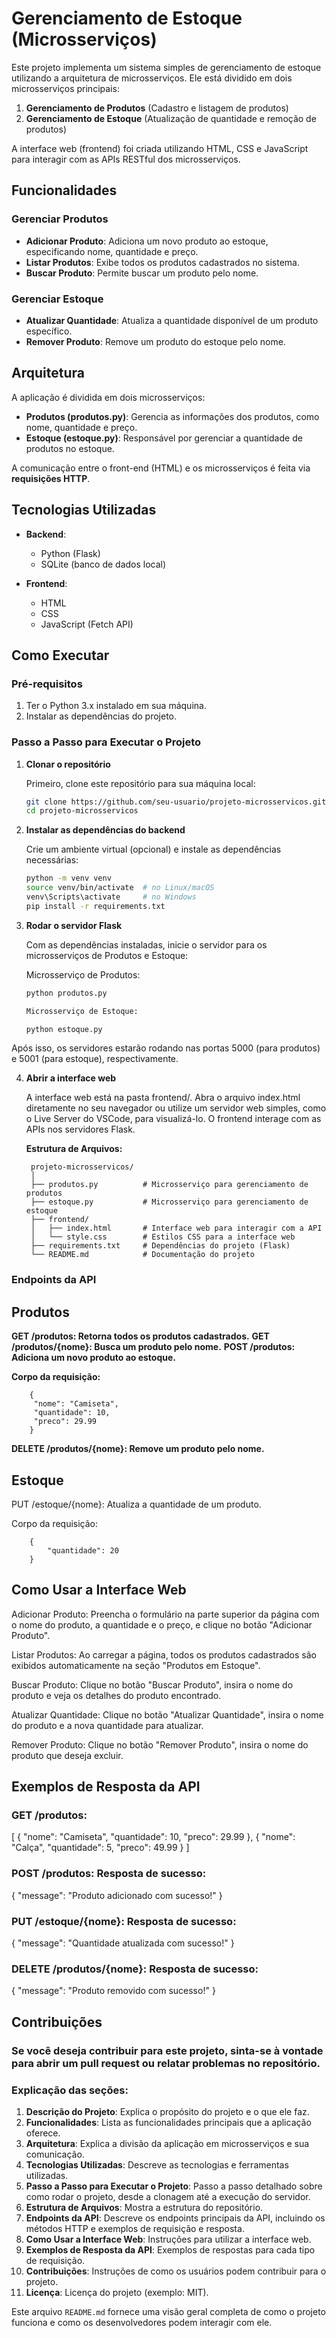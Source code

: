 # Gerenciamento de Estoque (Microsserviços)

Este projeto implementa um sistema simples de gerenciamento de estoque utilizando a arquitetura de microsserviços. Ele está dividido em dois microsserviços principais:

1. **Gerenciamento de Produtos** (Cadastro e listagem de produtos)
2. **Gerenciamento de Estoque** (Atualização de quantidade e remoção de produtos)

A interface web (frontend) foi criada utilizando HTML, CSS e JavaScript para interagir com as APIs RESTful dos microsserviços.

## Funcionalidades

### Gerenciar Produtos
- **Adicionar Produto**: Adiciona um novo produto ao estoque, especificando nome, quantidade e preço.
- **Listar Produtos**: Exibe todos os produtos cadastrados no sistema.
- **Buscar Produto**: Permite buscar um produto pelo nome.

### Gerenciar Estoque
- **Atualizar Quantidade**: Atualiza a quantidade disponível de um produto específico.
- **Remover Produto**: Remove um produto do estoque pelo nome.

## Arquitetura

A aplicação é dividida em dois microsserviços:

- **Produtos (produtos.py)**: Gerencia as informações dos produtos, como nome, quantidade e preço.
- **Estoque (estoque.py)**: Responsável por gerenciar a quantidade de produtos no estoque.

A comunicação entre o front-end (HTML) e os microsserviços é feita via **requisições HTTP**.

## Tecnologias Utilizadas

- **Backend**:
  - Python (Flask)
  - SQLite (banco de dados local)
  
- **Frontend**:
  - HTML
  - CSS
  - JavaScript (Fetch API)

## Como Executar

### Pré-requisitos

1. Ter o Python 3.x instalado em sua máquina.
2. Instalar as dependências do projeto.

### Passo a Passo para Executar o Projeto

1. **Clonar o repositório**

   Primeiro, clone este repositório para sua máquina local:

   ```bash
   git clone https://github.com/seu-usuario/projeto-microsservicos.git
   cd projeto-microsservicos

2. **Instalar as dependências do backend**

    Crie um ambiente virtual (opcional) e instale as dependências necessárias:

    ```bash
    python -m venv venv
    source venv/bin/activate  # no Linux/macOS
    venv\Scripts\activate     # no Windows
    pip install -r requirements.txt

3. **Rodar o servidor Flask**

    Com as dependências instaladas, inicie o servidor para os microsserviços de Produtos e Estoque:

    Microsserviço de Produtos:

    ```bash
    python produtos.py

    Microsserviço de Estoque:

    python estoque.py

Após isso, os servidores estarão rodando nas portas 5000 (para produtos) e 5001 (para estoque), respectivamente.

4. **Abrir a interface web**

    A interface web está na pasta frontend/. Abra o arquivo index.html diretamente no seu navegador ou utilize um servidor web simples, como o Live Server do VSCode, para visualizá-lo. O frontend interage com as APIs nos servidores Flask.

    **Estrutura de Arquivos:**

        
        projeto-microsservicos/
        │
        ├── produtos.py          # Microsserviço para gerenciamento de produtos
        ├── estoque.py           # Microsserviço para gerenciamento de estoque
        ├── frontend/
        │   ├── index.html       # Interface web para interagir com a API
        │   └── style.css        # Estilos CSS para a interface web
        ├── requirements.txt     # Dependências do projeto (Flask)
        └── README.md            # Documentação do projeto


### Endpoints da API 

## Produtos

**GET /produtos: Retorna todos os produtos cadastrados.**
**GET /produtos/{nome}: Busca um produto pelo nome.**
**POST /produtos: Adiciona um novo produto ao estoque.**

**Corpo da requisição:**

        {
         "nome": "Camiseta",
         "quantidade": 10,
         "preco": 29.99
        }

**DELETE /produtos/{nome}: Remove um produto pelo nome.**

## Estoque

PUT /estoque/{nome}: Atualiza a quantidade de um produto.

Corpo da requisição:

        {
            "quantidade": 20
        }

## Como Usar a Interface Web

Adicionar Produto: Preencha o formulário na parte superior da página com o nome do produto, a quantidade e o preço, e clique no botão "Adicionar Produto".

Listar Produtos: Ao carregar a página, todos os produtos cadastrados são exibidos automaticamente na seção "Produtos em Estoque".

Buscar Produto: Clique no botão "Buscar Produto", insira o nome do produto e veja os detalhes do produto encontrado.

Atualizar Quantidade: Clique no botão "Atualizar Quantidade", insira o nome do produto e a nova quantidade para atualizar.

Remover Produto: Clique no botão "Remover Produto", insira o nome do produto que deseja excluir.

## Exemplos de Resposta da API

### GET /produtos:

[
  {
    "nome": "Camiseta",
    "quantidade": 10,
    "preco": 29.99
  },
  {
    "nome": "Calça",
    "quantidade": 5,
    "preco": 49.99
  }
]

### POST /produtos: Resposta de sucesso:

{
  "message": "Produto adicionado com sucesso!"
}

### PUT /estoque/{nome}: Resposta de sucesso:

{
  "message": "Quantidade atualizada com sucesso!"
}

### DELETE /produtos/{nome}: Resposta de sucesso:

{
  "message": "Produto removido com sucesso!"
}

## Contribuições

### Se você deseja contribuir para este projeto, sinta-se à vontade para abrir um pull request ou relatar problemas no repositório.

### Explicação das seções:

1. **Descrição do Projeto**: Explica o propósito do projeto e o que ele faz.
2. **Funcionalidades**: Lista as funcionalidades principais que a aplicação oferece.
3. **Arquitetura**: Explica a divisão da aplicação em microsserviços e sua comunicação.
4. **Tecnologias Utilizadas**: Descreve as tecnologias e ferramentas utilizadas.
5. **Passo a Passo para Executar o Projeto**: Passo a passo detalhado sobre como rodar o projeto, desde a clonagem até a execução do servidor.
6. **Estrutura de Arquivos**: Mostra a estrutura do repositório.
7. **Endpoints da API**: Descreve os endpoints principais da API, incluindo os métodos HTTP e exemplos de requisição e resposta.
8. **Como Usar a Interface Web**: Instruções para utilizar a interface web.
9. **Exemplos de Resposta da API**: Exemplos de respostas para cada tipo de requisição.
10. **Contribuições**: Instruções de como os usuários podem contribuir para o projeto.
11. **Licença**: Licença do projeto (exemplo: MIT).

Este arquivo `README.md` fornece uma visão geral completa de como o projeto funciona e como os desenvolvedores podem interagir com ele.
